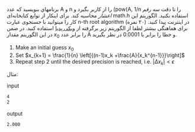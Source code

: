 برنامهاي بنويسيد كه عدد A و n را از كاربر بگيرد و (pow(A, 1/n را تا دقت *سه رقم اعشار* محاسبه كند. برای اينكار از توابع كتابخانه‌ای math.h استفاده نكنيد. الگوريتم اين كار را ميتوانيد با جستجوی عبارت n-th root algorithm در اينترنت پيدا كنيد. (٢٠ نمره)  
برای هماهنگی بیشتر لطفا از الگوریتم زیر برگرفته از [ویکی پدیا](https://en.wikipedia.org/wiki/Nth_root_algorithm) استفاده کنید. در ضمن در این الگوریتم مقدار $x_0$ را برابر عدد A و خطا را برابر با 0.0001 در نظر بگیرید.  

1. Make an initial guess $x_0$
2.  Set $x_{k+1} = \frac{1}{n} \left[{(n-1)x_k +\frac{A}{x_k^{n-1}}}\right]$
3.  Repeat step 2 until the desired precision is reached, i.e. $| \Delta x_k | < \epsilon$

مثال:  

input
```sh
4
2
```


output
```sh
2.000
```